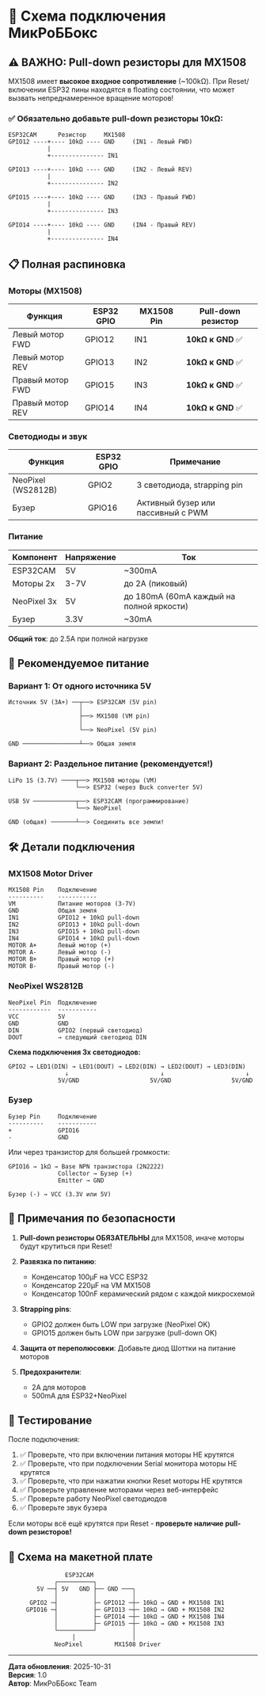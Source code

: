 # 🔌 Схема подключения МикРоББокс

## ⚠️ ВАЖНО: Pull-down резисторы для MX1508

MX1508 имеет **высокое входное сопротивление** (~100kΩ). При Reset/включении ESP32 пины находятся в floating состоянии, что может вызвать непреднамеренное вращение моторов!

### ✅ Обязательно добавьте pull-down резисторы 10кΩ:

```
ESP32CAM      Резистор     MX1508
GPIO12 ----+---- 10kΩ ---- GND     (IN1 - Левый FWD)
           |
           +--------------- IN1
           
GPIO13 ----+---- 10kΩ ---- GND     (IN2 - Левый REV)
           |
           +--------------- IN2
           
GPIO15 ----+---- 10kΩ ---- GND     (IN3 - Правый FWD)
           |
           +--------------- IN3
           
GPIO14 ----+---- 10kΩ ---- GND     (IN4 - Правый REV)
           |
           +--------------- IN4
```

## 📋 Полная распиновка

### Моторы (MX1508)
| Функция | ESP32 GPIO | MX1508 Pin | Pull-down резистор |
|---------|------------|------------|--------------------|
| Левый мотор FWD | GPIO12 | IN1 | **10kΩ к GND** ✅ |
| Левый мотор REV | GPIO13 | IN2 | **10kΩ к GND** ✅ |
| Правый мотор FWD | GPIO15 | IN3 | **10kΩ к GND** ✅ |
| Правый мотор REV | GPIO14 | IN4 | **10kΩ к GND** ✅ |

### Светодиоды и звук
| Функция | ESP32 GPIO | Примечание |
|---------|------------|------------|
| NeoPixel (WS2812B) | GPIO2 | 3 светодиода, strapping pin |
| Бузер | GPIO16 | Активный бузер или пассивный с PWM |

### Питание
| Компонент | Напряжение | Ток |
|-----------|------------|-----|
| ESP32CAM | 5V | ~300mA |
| Моторы 2x | 3-7V | до 2A (пиковый) |
| NeoPixel 3x | 5V | до 180mA (60mA каждый на полной яркости) |
| Бузер | 3.3V | ~30mA |

**Общий ток**: до 2.5A при полной нагрузке

## 🔋 Рекомендуемое питание

### Вариант 1: От одного источника 5V
```
Источник 5V (3A+) ──┬──> ESP32CAM (5V pin)
                    │
                    ├──> MX1508 (VM pin)
                    │
                    └──> NeoPixel (5V pin)
                    
GND ────────────────┴──> Общая земля
```

### Вариант 2: Раздельное питание (рекомендуется!)
```
LiPo 1S (3.7V) ────┬──> MX1508 моторы (VM)
                   └──> ESP32 (через Buck converter 5V)
                   
USB 5V ────────────┬──> ESP32CAM (программирование)
                   └──> NeoPixel

GND (общая) ───────┴──> Соединить все земли!
```

## 🛠️ Детали подключения

### MX1508 Motor Driver
```
MX1508 Pin    Подключение
----------    -----------
VM            Питание моторов (3-7V)
GND           Общая земля
IN1           GPIO12 + 10kΩ pull-down
IN2           GPIO13 + 10kΩ pull-down
IN3           GPIO15 + 10kΩ pull-down
IN4           GPIO14 + 10kΩ pull-down
MOTOR A+      Левый мотор (+)
MOTOR A-      Левый мотор (-)
MOTOR B+      Правый мотор (+)
MOTOR B-      Правый мотор (-)
```

### NeoPixel WS2812B
```
NeoPixel Pin  Подключение
------------  -----------
VCC           5V
GND           GND
DIN           GPIO2 (первый светодиод)
DOUT          → следующий светодиод DIN
```

**Схема подключения 3х светодиодов:**
```
GPIO2 → LED1(DIN) → LED1(DOUT) → LED2(DIN) → LED2(DOUT) → LED3(DIN)
                ↓                          ↓                       ↓
              5V/GND                    5V/GND                 5V/GND
```

### Бузер
```
Бузер Pin     Подключение
----------    -----------
+             GPIO16
-             GND
```

Или через транзистор для большей громкости:
```
GPIO16 → 1kΩ → Base NPN транзистора (2N2222)
              Collector → Бузер (+)
              Emitter → GND
              
Бузер (-) → VCC (3.3V или 5V)
```

## 📝 Примечания по безопасности

1. **Pull-down резисторы ОБЯЗАТЕЛЬНЫ** для MX1508, иначе моторы будут крутиться при Reset!

2. **Развязка по питанию**: 
   - Конденсатор 100µF на VCC ESP32
   - Конденсатор 220µF на VM MX1508
   - Конденсатор 100nF керамический рядом с каждой микросхемой

3. **Strapping pins**:
   - GPIO2 должен быть LOW при загрузке (NeoPixel OK)
   - GPIO15 должен быть LOW при загрузке (pull-down OK)

4. **Защита от переполюсовки**: Добавьте диод Шоттки на питание моторов

5. **Предохранители**: 
   - 2A для моторов
   - 500mA для ESP32+NeoPixel

## 🧪 Тестирование

После подключения:

1. ✅ Проверьте, что при включении питания моторы НЕ крутятся
2. ✅ Проверьте, что при подключении Serial монитора моторы НЕ крутятся
3. ✅ Проверьте, что при нажатии кнопки Reset моторы НЕ крутятся
4. ✅ Проверьте управление моторами через веб-интерфейс
5. ✅ Проверьте работу NeoPixel светодиодов
6. ✅ Проверьте звук бузера

Если моторы всё ещё крутятся при Reset - **проверьте наличие pull-down резисторов!**

## 📐 Схема на макетной плате

```
                ESP32CAM
             ┌──────────┐
        5V ──┤ 5V   GND ├── GND ───┐
             │          │          │
      GPIO2 ─┤          ├─ GPIO12 ─┼─ 10kΩ → GND + MX1508 IN1
     GPIO16 ─┤          ├─ GPIO13 ─┼─ 10kΩ → GND + MX1508 IN2
             │          ├─ GPIO14 ─┼─ 10kΩ → GND + MX1508 IN4
             │          ├─ GPIO15 ─┼─ 10kΩ → GND + MX1508 IN3
             └──────────┘          │
                  │                │
             NeoPixel         MX1508 Driver
```

---

**Дата обновления**: 2025-10-31  
**Версия**: 1.0  
**Автор**: МикРоББокс Team
